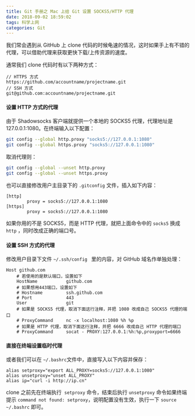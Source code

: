 ```yaml
---
title: Git 手册之 Mac 上给 Git 设置 SOCKS5/HTTP 代理
date: 2018-09-02 18:59:02
tags: 科学上网
categories: Git
---
```


我们常会遇到从 GitHub 上 clone 代码的时候龟速的情况，这时如果手上有不错的代理，可以借助代理来获取更快下载/上传资源的速度。

<!--more-->

通常我们 clone 代码时有以下两种方式：

```
// HTTPS 方式
https://github.com/accountname/projectname.git
// SSH 方式
git@github.com:accountname/projectname.git
```

#### 设置 HTTP 方式的代理

由于 Shadowsocks 客户端就提供一个本地的 SOCKS5 代理，代理地址是 127.0.0.1:1080。在终端输入以下配置：

```bash
git config --global http.proxy "socks5://127.0.0.1:1080"
git config --global https.proxy "socks5://127.0.0.1:1080"
```

取消代理则：

```bash
git config --global --unset http.proxy
git config --global --unset https.proxy
```

也可以直接修改用户主目录下的  `.gitconfig` 文件，插入如下内容：

```
[http]
        proxy = socks5://127.0.0.1:1080
[https]
        proxy = socks5://127.0.0.1:1080
```

如果你用的不是 SOCKS5，而是 HTTP 代理，就把上面命令中的 `socks5` 换成 `http` ，同时改成正确的端口号。

#### 设置 SSH 方式的代理

修改用户目录下文件  `~/.ssh/config ` 里的内容，对 GitHub 域名作单独处理：

```
Host github.com
    # 若使用的是默认端口，设置如下
    HostName           github.com
    # 如果想用443端口，设置如下
    # Hostname         ssh.github.com
    # Port             443
    User               git
    # 如果是 SOCKS5 代理，取消下面这行注释，并把 1080 改成自己 SOCKS5 代理的端口
    # ProxyCommand     nc -x localhost:1080 %h %p
    # 如果是 HTTP 代理，取消下面这行注释，并把 6666 改成自己 HTTP 代理的端口
    # ProxyCommand     socat - PROXY:127.0.0.1:%h:%p,proxyport=6666
```

#### 直接在终端设置临时代理

或者我们可以在 `~/.bashrc`文件中，直接写入以下内容并保存：

```
alias setproxy="export ALL_PROXY=socks5://127.0.0.1:1080"
alias unsetproxy="unset ALL_PROXY"
alias ip="curl -i http://ip.cn"
```

clone 之前先在终端执行  `setproxy` 命令，结束后执行  `unsetproxy` 命令如果终端提示 `command not found: setproxy`，说明配置没有生效，执行一下  `source ~/.bashrc` 即可。